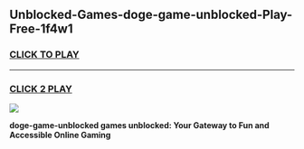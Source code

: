 
## Unblocked-Games-doge-game-unblocked-Play-Free-1f4w1
<h3>
<a href="https://premium76.site?title=doge-game-unblocked&ref=23A">CLICK TO PLAY</a></h3>
<hr>

<h3>
<a href="https://premium76.site?title=doge-game-unblocked&ref=23A">CLICK 2 PLAY</a>
  
</h3>

<a href="https://premium76.site?title=doge-game-unblocked&ref=23A"><img src="https://clearcache.store/games.png"></a>


**doge-game-unblocked games unblocked: Your Gateway to Fun and Accessible Online Gaming**
